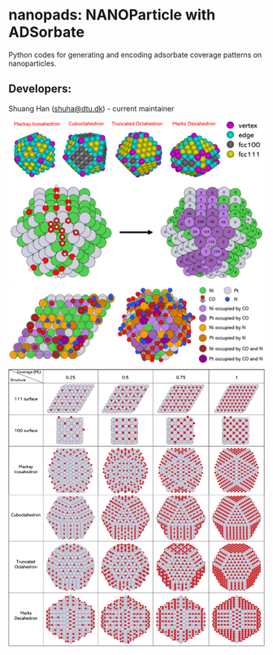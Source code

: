 # nanopads: NANOParticle with ADSorbate
Python codes for generating and encoding adsorbate coverage patterns on nanoparticles.

## Developers: 
Shuang Han (shuha@dtu.dk) - current maintainer

![](images/color_facets.png)
![](images/tagged_sites.png)
![](images/labeled_sites.png)
![](images/all_coverage_patterns.png)